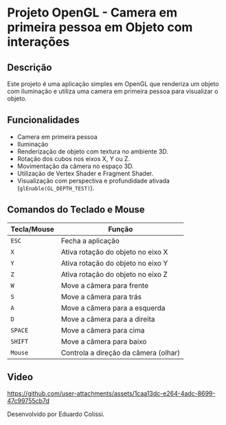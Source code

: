 # Projeto OpenGL - Camera em primeira pessoa em Objeto com interações

## Descrição

Este projeto é uma aplicação simples em OpenGL que renderiza um objeto com iluminação e utiliza uma camera em primeira pessoa para visualizar o objeto.

## Funcionalidades

- Camera em primeira pessoa
- Iluminação
- Renderização de objeto com textura no ambiente 3D.
- Rotação dos cubos nos eixos X, Y ou Z.
- Movimentação da câmera no espaço 3D.
- Utilização de Vertex Shader e Fragment Shader.
- Visualização com perspectiva e profundidade ativada (`glEnable(GL_DEPTH_TEST)`).

## Comandos do Teclado e Mouse

| Tecla/Mouse | Função                                 |
|-------------|----------------------------------------|
| `ESC`       | Fecha a aplicação                      |
| `X`         | Ativa rotação do objeto no eixo X      |
| `Y`         | Ativa rotação do objeto no eixo Y      |
| `Z`         | Ativa rotação do objeto no eixo Z      |
| `W`         | Move a câmera para frente               |
| `S`         | Move a câmera para trás                 |
| `A`         | Move a câmera para a esquerda           |
| `D`         | Move a câmera para a direita            |
| `SPACE`     | Move a câmera para cima                 |
| `SHIFT`     | Move a câmera para baixo                |
| `Mouse`     | Controla a direção da câmera (olhar)   |


## Video


https://github.com/user-attachments/assets/1caa13dc-e264-4adc-8699-47c99755cb7d



Desenvolvido por Eduardo Colissi.

